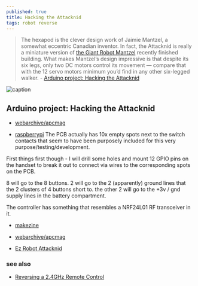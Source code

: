 ```yaml
---
published: true
title: Hacking the Attacknid
tags: robot reverse
---
```

> The hexapod is the clever design work of Jaimie Mantzel, a somewhat eccentric Canadian inventor. In fact, the Attacknid is really a miniature version of [the Giant Robot Mantzel](https://www.youtube.com/watch?time_continue=698&v=YjTcReaOqQ0) recently finished building. What makes Mantzel’s design impressive is that despite its six legs, only two DC motors control its movement ­— compare that with the 12 servo motors minimum you’d find in any other six-legged walker. - [Arduino project: Hacking the Attacknid](https://web.archive.org/web/20140319044803/http://apcmag.com:80/arduino-project-hacking-attacknid.htm#null)

![caption](https://web.archive.org/web/20140320075928im_/http://media.apcmag.com/wp-content/uploads/sites/20/2014/03/attacknid.jpg)

## Arduino project: Hacking the Attacknid

- [webarchive/apcmag](https://web.archive.org/web/20140319044803/http://apcmag.com:80/arduino-project-hacking-attacknid.htm#null)

- [raspberrypi](https://www.raspberrypi.org/forums/viewtopic.php?t=23695)
The PCB actually has 10x empty spots next to the switch contacts that seem to have been purposely included for this very purpose/testing/development.

First things first though - I will drill some holes and mount 12 GPIO pins on the handset to break it out to connect via wires to the corresponding spots on the PCB.

8 will go to the 8 buttons.
2 will go to the 2 (apparently) ground lines that the 2 clusters of 4 buttons short to.
the other 2 will go to the +3v / gnd supply lines in the battery compartment.

The controller has something that resembles a NRF24L01 RF transceiver in it.

- [makezine](https://makezine.com/2015/05/08/hack-cool-off-shelf-toys-robots/)

- [webarchive/apcmag](https://web.archive.org/web/20140319044803/http://apcmag.com:80/arduino-project-hacking-attacknid.htm#null)

- [Ez Robot Attacknid](https://synthiam.com/Robot/Ez-Robot-Attacknid-6lr-137)


### see also
- [Reversing a 2.4GHz Remote Control ](https://news.ycombinator.com/item?id=31168052)